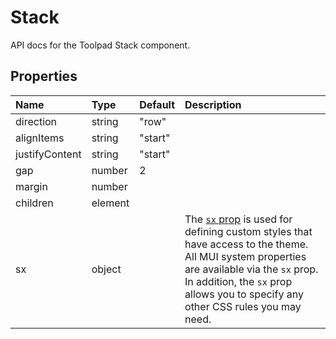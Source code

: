<!-- This file has been auto-generated using `yarn docs:build:api`. -->

# Stack

<p class="description">API docs for the Toolpad Stack component.</p>

## Properties

| Name                                          | Type                                   | Default                                   | Description                                                                                                                                                                                                                                                                          |
| :-------------------------------------------- | :------------------------------------- | :---------------------------------------- | :----------------------------------------------------------------------------------------------------------------------------------------------------------------------------------------------------------------------------------------------------------------------------------- |
| <span class="prop-name">direction</span>      | <span class="prop-type">string</span>  | <span class="prop-default">"row"</span>   |                                                                                                                                                                                                                                                                                      |
| <span class="prop-name">alignItems</span>     | <span class="prop-type">string</span>  | <span class="prop-default">"start"</span> |                                                                                                                                                                                                                                                                                      |
| <span class="prop-name">justifyContent</span> | <span class="prop-type">string</span>  | <span class="prop-default">"start"</span> |                                                                                                                                                                                                                                                                                      |
| <span class="prop-name">gap</span>            | <span class="prop-type">number</span>  | <span class="prop-default">2</span>       |                                                                                                                                                                                                                                                                                      |
| <span class="prop-name">margin</span>         | <span class="prop-type">number</span>  |                                           |                                                                                                                                                                                                                                                                                      |
| <span class="prop-name">children</span>       | <span class="prop-type">element</span> |                                           |                                                                                                                                                                                                                                                                                      |
| <span class="prop-name">sx</span>             | <span class="prop-type">object</span>  |                                           | The [`sx` prop](https://mui.com/system/getting-started/the-sx-prop/) is used for defining custom styles that have access to the theme. All MUI system properties are available via the `sx` prop. In addition, the `sx` prop allows you to specify any other CSS rules you may need. |
